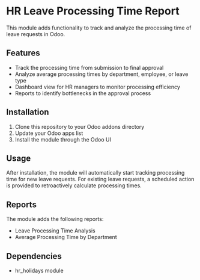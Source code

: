 # HR Leave Processing Time Report

This module adds functionality to track and analyze the processing time of leave requests in Odoo.

## Features

- Track the processing time from submission to final approval
- Analyze average processing times by department, employee, or leave type
- Dashboard view for HR managers to monitor processing efficiency
- Reports to identify bottlenecks in the approval process

## Installation

1. Clone this repository to your Odoo addons directory
2. Update your Odoo apps list
3. Install the module through the Odoo UI

## Usage

After installation, the module will automatically start tracking processing time for new leave requests.
For existing leave requests, a scheduled action is provided to retroactively calculate processing times.

## Reports

The module adds the following reports:
- Leave Processing Time Analysis
- Average Processing Time by Department

## Dependencies

- hr_holidays module
